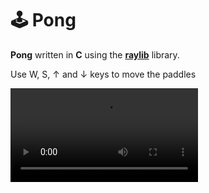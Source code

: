 # 🕹️ Pong

**Pong** written in **C** using the **[raylib](https://www.raylib.com)** library. 

Use W, S, ↑ and ↓ keys to move the paddles

![Video](gameplay.mp4)

